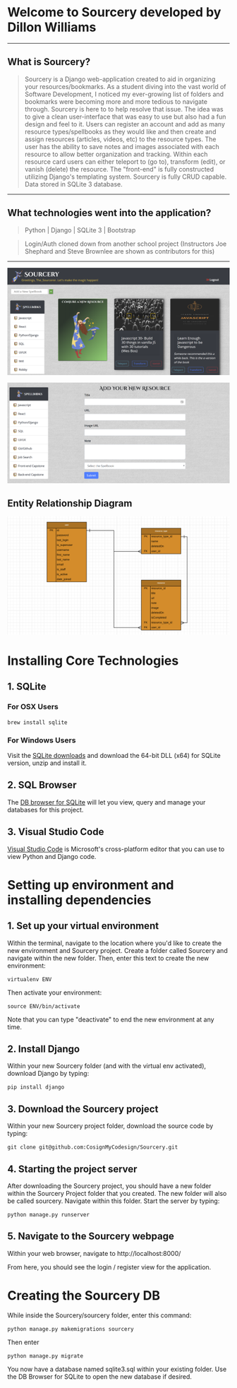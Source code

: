 # Welcome to Sourcery developed by Dillon Williams
----
## What is Sourcery?

> Sourcery is a Django web-application created to aid in organizing your resources/bookmarks. As a student diving into the vast world of Software Development, I noticed my ever-growing list of folders and bookmarks were becoming more and more tedious to navigate through. Sourcery is here to to help resolve that issue. The idea was to give a clean user-interface that was easy to use but also had a fun design and feel to it. Users can register an account and add as many resource types/spellbooks as they would like and then create and assign resources (articles, videos, etc) to the resource types. The user has the ability to save notes and images associated with each resource to allow better organization and tracking. Within each resource card users can either teleport to (go to), transform (edit), or vanish (delete) the resource. The "front-end" is fully constructed utilizing Django's templating system. Sourcery is fully CRUD capable. Data stored in SQLite 3 database.

----
## What technologies went into the application?

>  Python | Django | SQLite 3 | Bootstrap

> Login/Auth cloned down from another school project (Instructors Joe Shephard and Steve Brownlee are shown as contributors for this)
----

![SourceryScreenshot1](sourcery/static/sourcery/images/sourcery-snippet.PNG)

![SourceryScreenshot2](sourcery/static/sourcery/images/sourcery-snippet2.PNG)


## Entity Relationship Diagram
![Sourcery ERD](sourcery/static/sourcery/images/ERD-snippet.PNG "Sourcery ERD")

# Installing Core Technologies

## 1. SQLite

### For OSX Users

```
brew install sqlite
```

### For Windows Users

Visit the [SQLite downloads](https://www.sqlite.org/download.html) and download the 64-bit DLL (x64) for SQLite version, unzip and install it.

## 2. SQL Browser

The [DB browser for SQLite](http://sqlitebrowser.org/) will let you view, query and manage your databases for this project.

## 3. Visual Studio Code

[Visual Studio Code](https://code.visualstudio.com/download) is Microsoft's cross-platform editor that you can use to view Python and Django code.

# Setting up environment and installing dependencies

## 1. Set up your virtual environment

Within the terminal, navigate to the location where you'd like to create the new environment and Sourcery project. Create a folder called Sourcery and navigate within the new folder. Then, enter this text to create the new environment:
```
virtualenv ENV
```
Then activate your environment:
```
source ENV/bin/activate
```
Note that you can type "deactivate" to end the new environment at any time.

## 2. Install Django

Within your new Sourcery folder (and with the virtual env activated), download Django by typing:
```
pip install django
```

## 3. Download the Sourcery project

Within your new Sourcery project folder, download the source code by typing:
```
git clone git@github.com:CosignMyCodesign/Sourcery.git
```

## 4. Starting the project server

After downloading the Sourcery project, you should have a new folder within the Sourcery Project folder that you created. The new folder will also be called sourcery.  Navigate within this folder.  Start the server by typing:
```
python manage.py runserver
```

## 5. Navigate to the Sourcery webpage

Within your web browser, navigate to http://localhost:8000/

From here, you should see the login / register view for the application.


# Creating the Sourcery DB

While inside the Sourcery/sourcery folder, enter this command:
```
python manage.py makemigrations sourcery
```
Then enter
```
python manage.py migrate
```
You now have a database named sqlite3.sql within your existing folder.  Use the DB Browser for SQLite to open the new database if desired.

